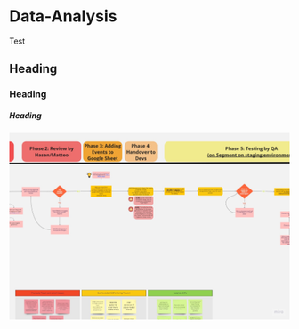 # Data-Analysis

Test

## Heading

### Heading

##### Heading

<img src="/Images/Product Analytics Process.jpg" alt="Alt text" title="Optional title">

